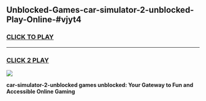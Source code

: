 
## Unblocked-Games-car-simulator-2-unblocked-Play-Online-#vjyt4
<h3>
<a href="https://premium.freeplayer.one?title=car-simulator-2-unblocked&ref=24F">CLICK TO PLAY</a></h3>
<hr>

<h3>
<a href="https://premium.freeplayer.one?title=car-simulator-2-unblocked&ref=24F">CLICK 2 PLAY</a>
  
</h3>

<a href="https://premium.freeplayer.one?title=car-simulator-2-unblocked&ref=24F/"><img src="https://clearcache.store/games.png"></a>


**car-simulator-2-unblocked games unblocked: Your Gateway to Fun and Accessible Online Gaming**
